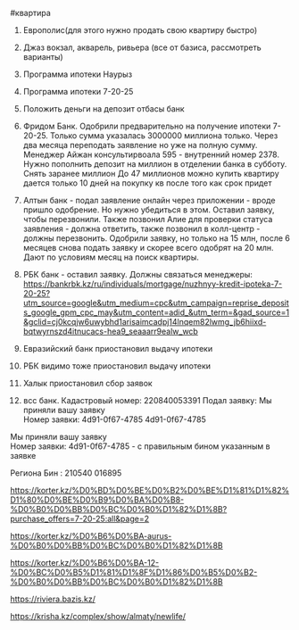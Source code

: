 #квартира
1. Европолис(для этого нужно продать свою квартиру быстро)
2. Джаз вокзал, акварель, ривьера (все от базиса, рассмотреть варианты)
3. Программа ипотеки Наурыз  
4. Программа ипотеки 7-20-25
5. Положить деньги на депозит отбасы банк





1. Фридом Банк. Одобрили предварительно на получение ипотеки 7-20-25. Только сумма указалась 3000000 миллиона только. Через два месяца переподать заявление но уже на полную сумму. Менеджер Айжан консультирвоала 595 - внутренний номер 2378. Нужно пополнить депозит на миллион в отделении банка в субботу. Снять заранее миллион
   До 47 миллионов можно купить квартиру
   дается только 10 дней на покупку кв после того как срок придет
1. Алтын банк - подал заявление онлайн через приложении - вроде пришло одобрение. Но нужно убедиться в этом. Оставил заявку, чтобы перезвонили. Также позвонил Алие для проверки статуса заявления - должна ответить, также позвонил в колл-центр - должны перезвонить. Одобрили заявку, но только на 15 млн, после 6 месяцев снова подать заявку и скорее всего одобрят на 20 млн. Дают по условиям месяц на поиск квартиры.
2. РБК банк - оставил заявку. Должны связаться менеджеры:
   https://bankrbk.kz/ru/individuals/mortgage/nuzhnyy-kredit-ipoteka-7-20-25?utm_source=google&utm_medium=cpc&utm_campaign=reprise_deposits_google_gpm_cpc_may&utm_content=adid_&utm_term=&gad_source=1&gclid=cj0kcqjw6uwybhd1arisaimcadpj14lnqem82lwmg_jb6hiixd-bqtwyrnszd4itnucacs-hea9_seaaarr9ealw_wcb
4. Евразийский банк приостановил выдачу ипотеки
5. РБК видимо тоже приостановил выдачу ипотеки
6. Халык приостановил сбор заявок 
7. всс банк. Кадастровый номер: 220840053391 Подал заявку:  Мы приняли вашу заявку  
Номер заявки: 4d91-0f67-4785
4d91-0f67-4785

Мы приняли вашу заявку  
Номер заявки: 4d91-0f67-4785 - с правильным бином указанным в заявке


Региона Бин : 210540 016895



https://korter.kz/%D0%BD%D0%BE%D0%B2%D0%BE%D1%81%D1%82%D1%80%D0%BE%D0%B9%D0%BA%D0%B8-%D0%B0%D0%BB%D0%BC%D0%B0%D1%82%D1%8B?purchase_offers=7-20-25:all&page=2

https://korter.kz/%D0%B6%D0%BA-aurus-%D0%B0%D0%BB%D0%BC%D0%B0%D1%82%D1%8B

https://korter.kz/%D0%B6%D0%BA-12-%D0%BC%D0%B5%D1%81%D1%8F%D1%86%D0%B5%D0%B2-%D0%B0%D0%BB%D0%BC%D0%B0%D1%82%D1%8B

https://riviera.bazis.kz/

https://krisha.kz/complex/show/almaty/newlife/








